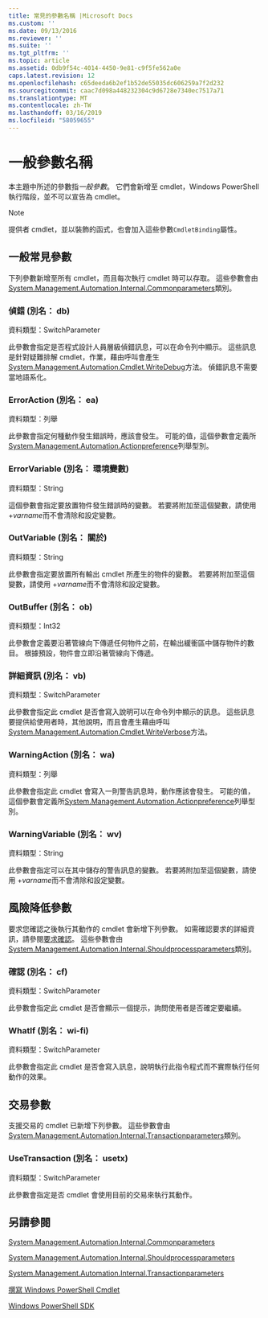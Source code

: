 ```yaml
---
title: 常見的參數名稱 |Microsoft Docs
ms.custom: ''
ms.date: 09/13/2016
ms.reviewer: ''
ms.suite: ''
ms.tgt_pltfrm: ''
ms.topic: article
ms.assetid: 0db9f54c-4014-4450-9e81-c9f5fe562a0e
caps.latest.revision: 12
ms.openlocfilehash: c65deeda6b2ef1b52de55035dc606259a7f2d232
ms.sourcegitcommit: caac7d098a448232304c9d6728e7340ec7517a71
ms.translationtype: MT
ms.contentlocale: zh-TW
ms.lasthandoff: 03/16/2019
ms.locfileid: "58059655"
---
```

# <a name="common-parameter-names"></a>一般參數名稱

本主題中所述的參數指*一般參數*。 它們會新增至 cmdlet，Windows PowerShell 執行階段，並不可以宣告為 cmdlet。

> [!NOTE]
> 提供者 cmdlet，並以裝飾的函式，也會加入這些參數`CmdletBinding`屬性。

## <a name="general-common-parameters"></a>一般常見參數

下列參數新增至所有 cmdlet，而且每次執行 cmdlet 時可以存取。 這些參數會由[System.Management.Automation.Internal.Commonparameters](/dotnet/api/System.Management.Automation.Internal.CommonParameters)類別。

### <a name="debug-alias-db"></a>偵錯 (別名： db)

資料類型：SwitchParameter

此參數會指定是否程式設計人員層級偵錯訊息，可以在命令列中顯示。 這些訊息是針對疑難排解 cmdlet，作業，藉由呼叫會產生[System.Management.Automation.Cmdlet.WriteDebug](/dotnet/api/System.Management.Automation.Cmdlet.WriteDebug)方法。 偵錯訊息不需要當地語系化。

### <a name="erroraction-alias-ea"></a>ErrorAction (別名： ea)

資料類型：列舉

此參數會指定何種動作發生錯誤時，應該會發生。 可能的值，這個參數會定義所[System.Management.Automation.Actionpreference](/dotnet/api/System.Management.Automation.ActionPreference)列舉型別。

### <a name="errorvariable-alias-ev"></a>ErrorVariable (別名： 環境變數)

資料類型：String

這個參數會指定要放置物件發生錯誤時的變數。 若要將附加至這個變數，請使用 +*varname*而不會清除和設定變數。

### <a name="outvariable-alias-ov"></a>OutVariable (別名： 關於)

資料類型：String

此參數會指定要放置所有輸出 cmdlet 所產生的物件的變數。 若要將附加至這個變數，請使用 +*varname*而不會清除和設定變數。

### <a name="outbuffer-alias-ob"></a>OutBuffer (別名： ob)

資料類型：Int32

此參數會定義要沿著管線向下傳遞任何物件之前，在輸出緩衝區中儲存物件的數目。 根據預設，物件會立即沿著管線向下傳遞。

### <a name="verbose-alias-vb"></a>詳細資訊 (別名： vb)

資料類型：SwitchParameter

此參數會指定此 cmdlet 是否會寫入說明可以在命令列中顯示的訊息。 這些訊息要提供給使用者時，其他說明，而且會產生藉由呼叫[System.Management.Automation.Cmdlet.WriteVerbose](/dotnet/api/System.Management.Automation.Cmdlet.WriteVerbose)方法。

### <a name="warningaction-alias-wa"></a>WarningAction (別名： wa)

資料類型：列舉

此參數會指定此 cmdlet 會寫入一則警告訊息時，動作應該會發生。 可能的值，這個參數會定義所[System.Management.Automation.Actionpreference](/dotnet/api/System.Management.Automation.ActionPreference)列舉型別。

### <a name="warningvariable-alias-wv"></a>WarningVariable (別名： wv)

資料類型：String

此參數會指定可以在其中儲存的警告訊息的變數。 若要將附加至這個變數，請使用 +*varname*而不會清除和設定變數。

## <a name="risk-mitigation-parameters"></a>風險降低參數

要求您確認之後執行其動作的 cmdlet 會新增下列參數。 如需確認要求的詳細資訊，請參閱[要求確認](./requesting-confirmation-from-cmdlets.md)。 這些參數會由[System.Management.Automation.Internal.Shouldprocessparameters](/dotnet/api/System.Management.Automation.Internal.ShouldProcessParameters)類別。

### <a name="confirm-alias-cf"></a>確認 (別名： cf)

資料類型：SwitchParameter

此參數會指定此 cmdlet 是否會顯示一個提示，詢問使用者是否確定要繼續。

### <a name="whatif-alias-wi"></a>WhatIf (別名： wi-fi)

資料類型：SwitchParameter

此參數會指定此 cmdlet 是否會寫入訊息，說明執行此指令程式而不實際執行任何動作的效果。

## <a name="transaction-parameters"></a>交易參數

支援交易的 cmdlet 已新增下列參數。 這些參數會由[System.Management.Automation.Internal.Transactionparameters](/dotnet/api/System.Management.Automation.Internal.TransactionParameters)類別。

### <a name="usetransaction-alias-usetx"></a>UseTransaction (別名： usetx)

資料類型：SwitchParameter

此參數會指定是否 cmdlet 會使用目前的交易來執行其動作。

## <a name="see-also"></a>另請參閱

[System.Management.Automation.Internal.Commonparameters](/dotnet/api/System.Management.Automation.Internal.CommonParameters)

[System.Management.Automation.Internal.Shouldprocessparameters](/dotnet/api/System.Management.Automation.Internal.ShouldProcessParameters)

[System.Management.Automation.Internal.Transactionparameters](/dotnet/api/System.Management.Automation.Internal.TransactionParameters)

[撰寫 Windows PowerShell Cmdlet](./writing-a-windows-powershell-cmdlet.md)

[Windows PowerShell SDK](../windows-powershell-reference.md)
